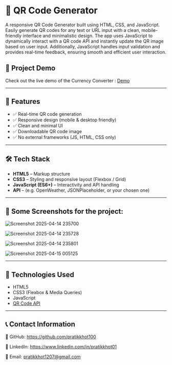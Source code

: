 # 📱 QR Code Generator

A responsive QR Code Generator built using HTML, CSS, and JavaScript. Easily generate QR codes for any text or URL input with a clean, mobile-friendly interface and minimalistic design. The app uses JavaScript to dynamically interact with a QR code API and instantly update the QR image based on user input. Additionally, JavaScript handles input validation and provides real-time feedback, ensuring smooth and efficient user interaction.

## 🎥 Project Demo

   Check out the live demo of the Currency Converter : [Demo](https://pratikkhot-qr-code-generator.netlify.app/)

---

## 🚀 Features

- ✅ Real-time QR code generation
- ✅ Responsive design (mobile & desktop friendly)
- ✅ Clean and minimal UI
- ✅ Downloadable QR code image
- ✅ No external frameworks (JS, HTML, CSS only)

---

## 🛠 Tech Stack

- **HTML5** – Markup structure
- **CSS3** – Styling and responsive layout (Flexbox / Grid)
- **JavaScript (ES6+)** – Interactivity and API handling
- **API** – (e.g. OpenWeather, JSONPlaceholder, or your chosen one)

---  

## 📸 Some Screenshots for the project:


 ![Screenshot 2025-04-14 235700](https://github.com/user-attachments/assets/f1ea2e3f-c186-411a-80d6-2310457ed259)

 ![Screenshot 2025-04-14 235728](https://github.com/user-attachments/assets/a0c09e81-4407-4789-b837-c1d7a4ff7d26)

 ![Screenshot 2025-04-14 235801](https://github.com/user-attachments/assets/2bac2984-112c-462a-a420-d1cef4c53d66)

 ![Screenshot 2025-04-15 005125](https://github.com/user-attachments/assets/b1109717-0eeb-497c-a79e-7d9d435c0575)

---

## 🧩 Technologies Used

- HTML5
- CSS3 (Flexbox & Media Queries)
- JavaScript 
- [QR Code API](https://goqr.me/api/)

---

## 📞 Contact Information

  🐙 GitHub: https://github.com/pratikkhot100

  💼 LinkedIn: https://www.linkedin.com/in/pratikkhot01

  📧 Email: pratikkhot1207@gmail.com
  


